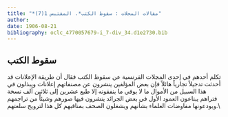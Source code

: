 ```yaml
---
title: "*مقالات المجلات : سقوط الكتب*. المقتبس 1(7)"
author: 
date: 1906-08-21
bibliography: oclc_4770057679-i_7-div_34.d1e2730.bib
---
```




##  سقوط الكتب 


 تكلم أحدهم في  إحدى  المجلات الفرنسية عن سقوط الكتب فقال أن طريقة الإعلانات قد أحدثت تدجيلاً تجارياً هائلاً فإن بعض المؤلفين ينشرون عن مصنفاتهم إعلانات ويبذلون في هذا السبيل من الأموال ما لا يوفي ما ينفقونه إلا طبع  عشرين  إلى  ثلاثين  ألف  نسخة فتراهم يبتاعون العمود الأول في بعض الجرائد ينشرون فيها صورهم وشيئاً من تراجمهم ويودعونها مفاوضات العلماء بشأنهم ويشغلون الصحف بمناقبهم كل هذا لترويج سلعتهم.\  

